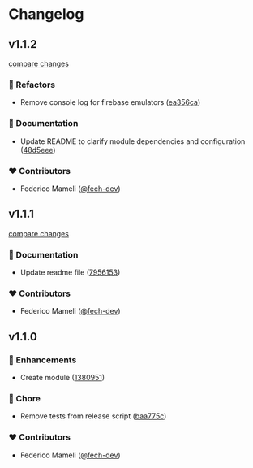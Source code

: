 # Changelog


## v1.1.2

[compare changes](https://github.com/fech-dev/nuxt-firebase-emulators/compare/v1.1.1...v1.1.2)

### 💅 Refactors

- Remove console log for firebase emulators ([ea356ca](https://github.com/fech-dev/nuxt-firebase-emulators/commit/ea356ca))

### 📖 Documentation

- Update README to clarify module dependencies and configuration ([48d5eee](https://github.com/fech-dev/nuxt-firebase-emulators/commit/48d5eee))

### ❤️ Contributors

- Federico Mameli ([@fech-dev](http://github.com/fech-dev))

## v1.1.1

[compare changes](https://github.com/fech-dev/nuxt-firebase-emulators/compare/v1.1.0...v1.1.1)

### 📖 Documentation

- Update readme file ([7956153](https://github.com/fech-dev/nuxt-firebase-emulators/commit/7956153))

### ❤️ Contributors

- Federico Mameli ([@fech-dev](http://github.com/fech-dev))

## v1.1.0


### 🚀 Enhancements

- Create module ([1380951](https://github.com/fech-dev/nuxt-firebase-emulators/commit/1380951))

### 🏡 Chore

- Remove tests from release script ([baa775c](https://github.com/fech-dev/nuxt-firebase-emulators/commit/baa775c))

### ❤️ Contributors

- Federico Mameli ([@fech-dev](http://github.com/fech-dev))

